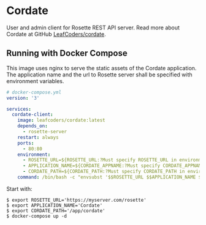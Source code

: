 # Cordate

User and admin client for Rosette REST API server. Read more about Cordate at GitHub [LeafCoders/cordate](https://github.com/LeafCoders/cordate).

## Running with Docker Compose

This image uses nginx to serve the static assets of the Cordate application. The application name and the url to Rosette server shall be specified with environment variables.

```yaml
# docker-compose.yml
version: '3'

services:
  cordate-client:
    image: leafcoders/cordate:latest
    depends_on:
      - rosette-server
    restart: always
    ports:
      - 80:80
    environment:
      - ROSETTE_URL=${ROSETTE_URL:?Must specify ROSETTE_URL in environment} # Public url to rosette server
      - APPLICATION_NAME=${CORDATE_APPNAME:?Must specify CORDATE_APPNAME in environment} # Short name of the application. Eg. "Cordate"
      - CORDATE_PATH=${CORDATE_PATH:?Must specify CORDATE_PATH in environment} # Url path of cordate uri ('/app/cordate' in https://myserver.com/app/cordate)
    command: /bin/bash -c "envsubst '$$ROSETTE_URL $$APPLICATION_NAME $$CORDATE_PATH' < /etc/nginx/conf.d/cordate_conf.template > /etc/nginx/conf.d/default.conf && nginx -g 'daemon off;'"
```

Start with:
```
$ export ROSETTE_URL='https://myserver.com/rosette'
$ export APPLICATION_NAME='Cordate'
$ export CORDATE_PATH='/app/cordate'
$ docker-compose up -d
```

